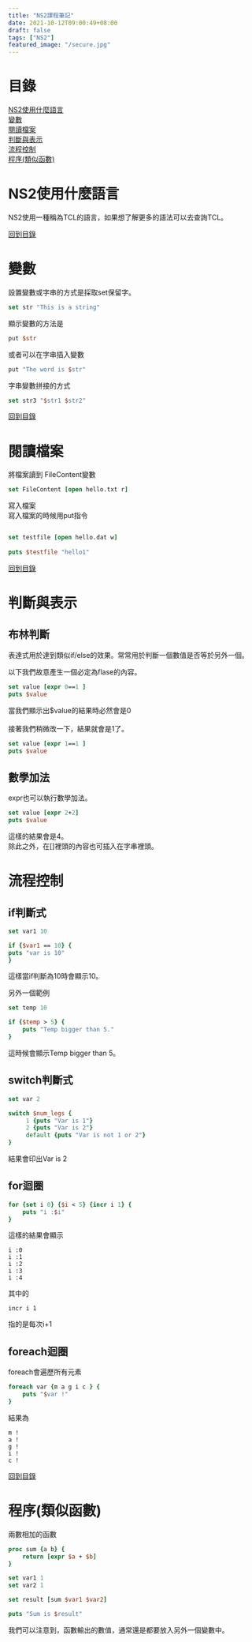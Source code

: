 ```yaml
---
title: "NS2課程筆記"
date: 2021-10-12T09:00:49+08:00
draft: false
tags: ["NS2"]
featured_image: "/secure.jpg"
---
```


<span id="menu"></span>
# 目錄

<a href="#Intro">NS2使用什麼語言</a>  
<a href="#var">變數</a>  
<a href="#ReadFile">閱讀檔案</a>  
<a href="#expressions">判斷與表示</a>  
<a href="#ControlFlow">流程控制</a>  
<a href="#procedures">程序(類似函數)</a>  

<span id="Intro"></span>
# NS2使用什麼語言
NS2使用一種稱為TCL的語言，如果想了解更多的語法可以去查詢TCL。

<a href="#menu">回到目錄</a>  

<span id="var"></span>
# 變數

設置變數或字串的方式是採取set保留字。

```tcl
set str "This is a string"
```

顯示變數的方法是

```tcl
put $str
```
或者可以在字串插入變數

```tcl
put "The word is $str"
```

字串變數拼接的方式

```tcl
set str3 "$str1 $str2"
```
<a href="#menu">回到目錄</a>  


<span id="ReadFile"></span>
# 閱讀檔案

將檔案讀到 FileContent變數

```tcl
set FileContent [open hello.txt r]
```

寫入檔案  
寫入檔案的時候用put指令

```tcl

set testfile [open hello.dat w]
  
puts $testfile "hello1"
```

<a href="#menu">回到目錄</a>  

<span id="expressions"></span>
# 判斷與表示

## 布林判斷
表達式用於達到類似if/else的效果。常常用於判斷一個數值是否等於另外一個。  

以下我們故意產生一個必定為flase的內容。  

```tcl
set value [expr 0==1 ]
puts $value
```
當我們顯示出$value的結果時必然會是0  
<br/>
接著我們稍微改一下，結果就會是1了。  
```tcl
set value [expr 1==1 ]
puts $value
```

## 數學加法

expr也可以執行數學加法。

```tcl
set value [expr 2+2]
puts $value
```
這樣的結果會是4。  
除此之外，在[]裡頭的內容也可插入在字串裡頭。  


<span id="ControlFlow"></span>
# 流程控制

## if判斷式

```tcl
set var1 10

if {$var1 == 10} {
puts "var is 10"
}
```
這樣當if判斷為10時會顯示10。  

另外一個範例

```tcl
set temp 10

if {$temp > 5} {
    puts "Temp bigger than 5."
}
```
這時候會顯示Temp bigger than 5。  

## switch判斷式

```tcl
set var 2

switch $num_legs {
     1 {puts "Var is 1"}
     2 {puts "Var is 2"}
     default {puts "Var is not 1 or 2"}
}
```
結果會印出Var is 2

## for迴圈

```tcl
for {set i 0} {$i < 5} {incr i 1} {
    puts "i :$i"
}
```
這樣的結果會顯示
```
i :0
i :1
i :2
i :3
i :4
```
其中的
```
incr i 1
```
指的是每次i+1

## foreach迴圈

foreach會遍歷所有元素
```tcl
foreach var {m a g i c } {
    puts "$var !"
}
```
結果為
```
m !
a !
g !
i !
c !
```

<a href="#menu">回到目錄</a>  

<span id="procedures"></span>
# 程序(類似函數)

兩數相加的函數

```tcl
proc sum {a b} {
    return [expr $a + $b]
}

set var1 1
set var2 1

set result [sum $var1 $var2]

puts "Sum is $result"
```
我們可以注意到，函數輸出的數值，通常還是都要放入另外一個變數中。  

